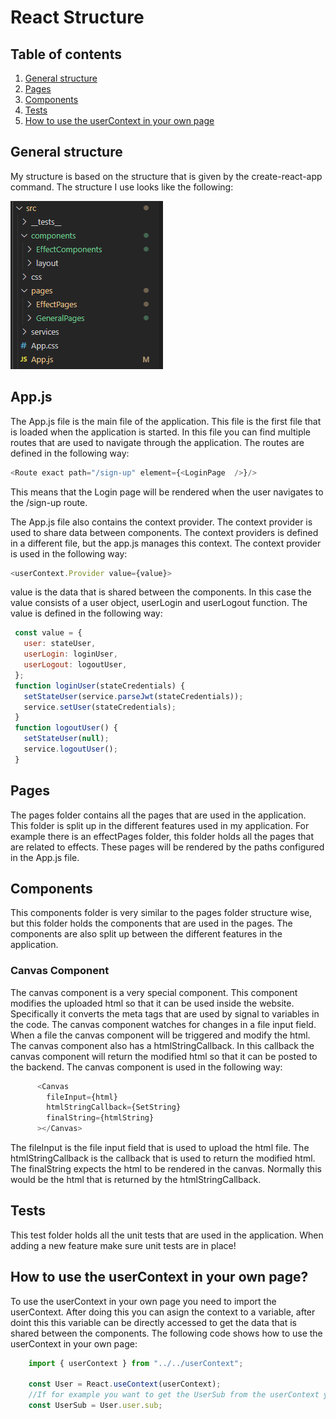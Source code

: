 # React Structure

## Table of contents

1. [General structure](#general-structure)
2. [Pages](#pages)
3. [Components](#components)
4. [Tests](#tests)
5. [How to use the userContext in your own page](#how-to-use-the-usercontext-in-your-own-page)



## General structure
My structure is based on the structure that is given by the create-react-app command. The structure I use looks like the following:

<img src="../../Images/Structure.png">

## App.js
The App.js file is the main file of the application. This file is the first file that is loaded when the application is started. In this file you can find multiple routes that are used to navigate through the application. The routes are defined in the following way:

```javascript
<Route exact path="/sign-up" element={<LoginPage  />}/>
```

This means that the Login page will be rendered when the user navigates to the /sign-up route. 

The App.js file also contains the context provider. The context provider is used to share data between components. The context providers is defined in a different file, but the app.js manages this context. The context provider is used in the following way:
```javascript
<userContext.Provider value={value}>
 ```
 value is the data that is shared between the components. In this case the value consists of a user object, userLogin and userLogout function. The value is defined in the following way:
 ```javascript
  const value = {
    user: stateUser,
    userLogin: loginUser,
    userLogout: logoutUser,
  };
  function loginUser(stateCredentials) {
    setStateUser(service.parseJwt(stateCredentials));
    service.setUser(stateCredentials);
  }
  function logoutUser() {
    setStateUser(null);
    service.logoutUser();
  }
 ```

## Pages
The pages folder contains all the pages that are used in the application. This folder is split up in the different features used in my application. For example there is an effectPages folder, this folder holds all the pages that are related to effects. 
These pages will be rendered by the paths configured in the App.js file.

## Components
This components folder is very similar to the pages folder structure wise, but this folder holds the components that are used in the pages. The components are also split up between the different features in the application.

### Canvas Component
The canvas component is a very special component. This component modifies the uploaded html so that it can be used inside the website. Specifically it converts the meta tags that are used by signal to variables in the code. The canvas component watches for changes in a file input field. When a file the canvas component will be triggered and modify the html. The canvas component also has a htmlStringCallback. In this callback the canvas component will return the modified html so that it can be posted to the backend. The canvas component is used in the following way:
```javascript
      <Canvas
        fileInput={html}
        htmlStringCallback={SetString}
        finalString={htmlString}
      ></Canvas>
```
The fileInput is the file input field that is used to upload the html file. The htmlStringCallback is the callback that is used to return the modified html. The finalString expects the html to be rendered in the canvas. Normally this would be the html that is returned by the htmlStringCallback.

## Tests 
This test folder holds all the unit tests that are used in the application. When adding a new feature make sure unit tests are in place! 

 ## How to use the userContext in your own page?
To use the userContext in your own page you need to import the userContext. After doing this you can asign the context to a variable, after doint this this variable can be directly accessed to get the data that is shared between the components. The following code shows how to use the userContext in your own page:


```javascript
    import { userContext } from "../../userContext";

    const User = React.useContext(userContext);
    //If for example you want to get the UserSub from the userContext you can do this:
    const UserSub = User.user.sub;
```


